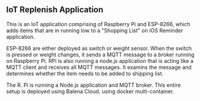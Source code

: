 ## IoT Replenish Application

This is an IoT application comprising of Raspberry Pi and ESP-8266, which adds items that are in running low  to a "Shopping List" on iOS Reminder application.

ESP-8266 are either deployed as switch or weight sensor. When the switch is pressed or weight changes, it sends a MQTT message to a broker running on Raspberry Pi. RPi is also running a node.js application that is acting like a MQTT client and receives all MQTT messages. It examins the message and determines whether the item needs to be added to shipping list.

The R. Pi is running a Node.js application and MQTT broker. This entire setup is deployed using Balena Cloud, using docker multi-container.
